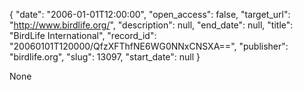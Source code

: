 {
  "date": "2006-01-01T12:00:00", 
  "open_access": false, 
  "target_url": "http://www.birdlife.org/", 
  "description": null, 
  "end_date": null, 
  "title": "BirdLife International", 
  "record_id": "20060101T120000/QfzXFThfNE6WG0NNxCNSXA==", 
  "publisher": "birdlife.org", 
  "slug": 13097, 
  "start_date": null
}

None